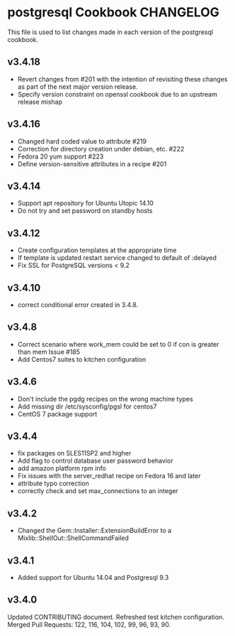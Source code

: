 postgresql Cookbook CHANGELOG
=============================
This file is used to list changes made in each version of the postgresql cookbook.

v3.4.18
------
- Revert changes from #201 with the intention of revisiting these changes as part of the next major version release.
- Specify version constraint on openssl cookbook due to an upstream release mishap

v3.4.16
------
- Changed hard coded value to attribute #219
- Correction for directory creation under debian, etc. #222
- Fedora 20 yum support #223
- Define version-sensitive attributes in a recipe #201

v3.4.14
------
- Support apt repository for Ubuntu Utopic 14.10
- Do not try and set password on standby hosts

v3.4.12
------
- Create configuration templates at the appropriate time
- If template is updated restart service changed to default of :delayed
- Fix SSL for PostgreSQL versions < 9.2

v3.4.10
-------
- correct conditional error created in 3.4.8.

v3.4.8
------
- Correct scenario where work_mem could be set to 0 if con is greater than mem Issue #185
- Add Centos7 suites to kitchen configuration

v3.4.6
------
- Don't include the pgdg recipes on the wrong machine types
- Add missing dir /etc/sysconfig/pgsl for centos7
- CentOS 7 package support

v3.4.4
------
- fix packages on SLES11SP2 and higher
- Add flag to control database user password behavior
- add amazon platform rpm info
- Fix issues with the server_redhat recipe on Fedora 16 and later
- attribute typo correction
- correctly check and set max_connections to an integer

v3.4.2
------
- Changed the Gem::Installer::ExtensionBuildError to a Mixlib::ShellOut::ShellCommandFailed

v3.4.1
------
- Added support for Ubuntu 14.04 and Postgresql 9.3

v3.4.0
------
Updated CONTRIBUTING document.
Refreshed test kitchen configuration.
Merged Pull Requests: 122, 116, 104, 102, 99, 96, 93, 90.



